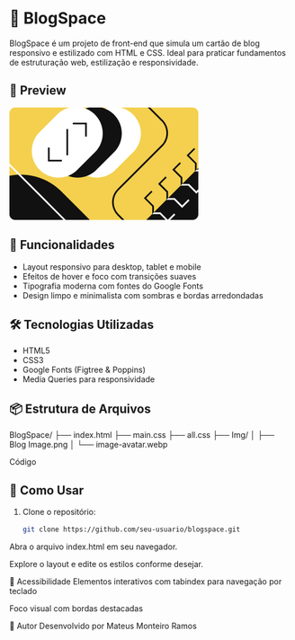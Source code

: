 # 📝 BlogSpace

BlogSpace é um projeto de front-end que simula um cartão de blog responsivo e estilizado com HTML e CSS. Ideal para praticar fundamentos de estruturação web, estilização e responsividade.

## 📸 Preview

![BlogSpace Preview](./Img/Blog%20Image.png)

## 🚀 Funcionalidades

- Layout responsivo para desktop, tablet e mobile
- Efeitos de hover e foco com transições suaves
- Tipografia moderna com fontes do Google Fonts
- Design limpo e minimalista com sombras e bordas arredondadas

## 🛠️ Tecnologias Utilizadas

- HTML5
- CSS3
- Google Fonts (Figtree & Poppins)
- Media Queries para responsividade

## 📦 Estrutura de Arquivos

BlogSpace/ ├── index.html ├── main.css ├── all.css ├── Img/ │ ├── Blog Image.png │ └── image-avatar.webp

Código

## 📲 Como Usar

1. Clone o repositório:
   ```bash
   git clone https://github.com/seu-usuario/blogspace.git
Abra o arquivo index.html em seu navegador.

Explore o layout e edite os estilos conforme desejar.

🧪 Acessibilidade
Elementos interativos com tabindex para navegação por teclado

Foco visual com bordas destacadas

🧠 Autor
Desenvolvido por Mateus Monteiro Ramos
